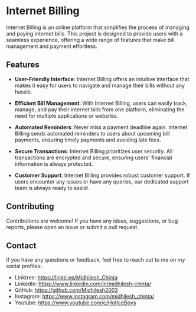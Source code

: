 # Internet Billing

Internet Billing is an online platform that simplifies the process of managing and paying internet bills. This project is designed to provide users with a seamless experience, offering a wide range of features that make bill management and payment effortless.

## Features

- **User-Friendly Interface**: Internet Billing offers an intuitive interface that makes it easy for users to navigate and manage their bills without any hassle.

- **Efficient Bill Management**: With Internet Billing, users can easily track, manage, and pay their internet bills from one platform, eliminating the need for multiple applications or websites.

- **Automated Reminders**: Never miss a payment deadline again. Internet Billing sends automated reminders to users about upcoming bill payments, ensuring timely payments and avoiding late fees.

- **Secure Transactions**: Internet Billing prioritizes user security. All transactions are encrypted and secure, ensuring users' financial information is always protected.

- **Customer Support**: Internet Billing provides robust customer support. If users encounter any issues or have any queries, our dedicated support team is always ready to assist.

## Contributing

Contributions are welcome! If you have any ideas, suggestions, or bug reports, please open an issue or submit a pull request.

## Contact
If you have any questions or feedback, feel free to reach out to me on my social profiles:
- Linktree: https://linktr.ee/Midhilesh_Chinta
- LinkedIn: https://www.linkedin.com/in/midhilesh-chinta/
- GitHub: https://github.com/Midhilesh2003
- Instagram: https://www.instagram.com/midhilesh_chinta/
- Youtube: https://www.youtube.com/c/HotIceBoys
